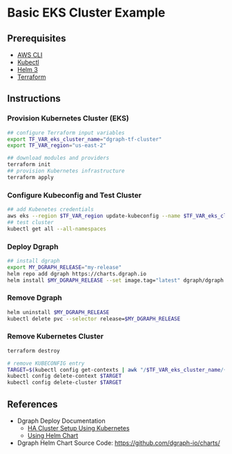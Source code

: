# Basic EKS Cluster Example

## Prerequisites

* [AWS CLI](https://docs.aws.amazon.com/cli/latest/userguide/install-cliv1.html)
* [Kubectl](https://kubernetes.io/docs/tasks/tools/install-kubectl/)
* [Helm 3](https://helm.sh/)
* [Terraform](https://www.terraform.io/downloads.html)

## Instructions

### Provision Kubernetes Cluster (EKS)

```bash
## configure Terraform input variables
export TF_VAR_eks_cluster_name="dgraph-tf-cluster"
export TF_VAR_region="us-east-2"

## download modules and providers
terraform init
## provision Kubernetes infrastructure
terraform apply
```

### Configure Kubeconfig and Test Cluster

```bash
## add Kubenetes credentials
aws eks --region $TF_VAR_region update-kubeconfig --name $TF_VAR_eks_cluster_name
## test cluster
kubectl get all --all-namespaces
```

### Deploy Dgraph

```bash
## install dgraph
export MY_DGRAPH_RELEASE="my-release"
helm repo add dgraph https://charts.dgraph.io
helm install $MY_DGRAPH_RELEASE --set image.tag="latest" dgraph/dgraph
```

### Remove Dgraph

```bash
helm uninstall $MY_DGRAPH_RELEASE
kubectl delete pvc --selector release=$MY_DGRAPH_RELEASE
```

### Remove Kubernetes Cluster

```bash
terraform destroy

# remove KUBECONFIG entry
TARGET=$(kubectl config get-contexts | awk "/$TF_VAR_eks_cluster_name/{ print \$2 }")
kubectl config delete-context $TARGET
kubectl config delete-cluster $TARGET

```

## References

* Dgraph Deploy Documentation
  * [HA Cluster Setup Using Kubernetes](https://dgraph.io/docs/master/deploy/#ha-cluster-setup-using-kubernetes)
  * [Using Helm Chart](https://dgraph.io/docs/master/deploy/#using-helm-chart)
* Dgraph Helm Chart Source Code: https://github.com/dgraph-io/charts/
